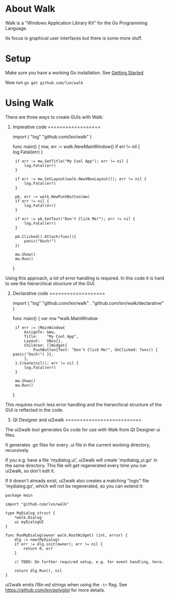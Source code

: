About Walk
==========

Walk is a "Windows Application Library Kit" for the Go Programming Language.

Its focus is graphical user interfaces but there is some more stuff.

Setup
=====

Make sure you have a working Go installation.
See [Getting Started](http://golang.org/doc/install.html)

Now run `go get github.com/lxn/walk`

Using Walk
==========

There are three ways to create GUIs with Walk:

1. Imperative code
==================

	import (
		"log"
		"github.com/lxn/walk"
	)
	
	func main() {
		mw, err := walk.NewMainWindow()
		if err != nil {
			log.Fatal(err)
		}
		
		if err := mw.SetTitle("My Cool App"); err != nil {
			log.Fatal(err)
		}
		
		if err := mw.SetLayout(walk.NewVBoxLayout()); err != nil {
			log.Fatal(err)
		}
		
		pb, err := walk.NewPushButton(mw)
		if err != nil {
			log.Fatal(err)
		}

		if err := pb.SetText("Don't Click Me!"); err != nil {
			log.Fatal(err)
		}
		
		pb.Clicked().Attach(func(){
			panic("Ouch!")
		})
		
		mw.Show()
		mw.Run()
	}

Using this approach, a lot of error handling is required. In this code
it is hard to see the hierarchical structure of the GUI.

2. Declarative code
===================

	import (
		"log"
		"github.com/lxn/walk"
		. "github.com/lxn/walk/declarative"
	)
	
	func main() {
		var mw *walk.MainWindow
	
		if err := (MainWindow{
			AssignTo: &mw,
			Title:    "My Cool App",
			Layout:   VBox{},
			Children: []Widget{
				PushButton{Text: "Don't Click Me!", OnClicked: func() { panic("Ouch!") }},
			},
		}.Create(nil)); err != nil {
			log.Fatal(err)
		}
	
		mw.Show()
		mw.Run()
	}

This requires much less error handling and the hierarchical structure of the GUI is reflected in the code.

3. Qt Designer and ui2walk
==========================

The ui2walk tool generates Go code for use with Walk from Qt Designer ui files.

It generates .go files for every .ui file in the current working directory,
recursively.

If you e.g. have a file 'mydialog.ui', ui2walk will create 'mydialog_ui.go' in 
the same directory. This file will get regenerated every time you run ui2walk,
so don't edit it.

If it doesn't already exist, ui2walk also creates a matching "logic" file 
'mydialog.go', which will not be regenerated, so you can extend it:

	package main

	import "github.com/lxn/walk"

	type MyDialog struct {
		*walk.Dialog
		ui myDialogUI
	}

	func RunMyDialog(owner walk.RootWidget) (int, error) {
		dlg := new(MyDialog)
		if err := dlg.init(owner); err != nil {
			return 0, err
		}
	
		// TODO: Do further required setup, e.g. for event handling, here.

		return dlg.Run(), nil
	}

ui2walk emits i18n-ed strings when using the `-tr` flag. See
https://github.com/lxn/polyglot for more details.